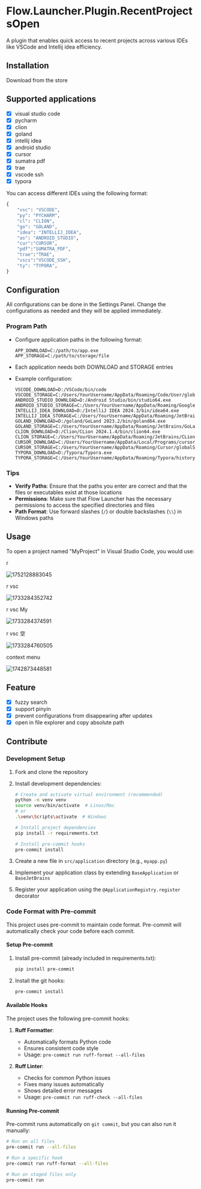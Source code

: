 # Flow.Launcher.Plugin.RecentProjectsOpen

A plugin that enables quick access to recent projects across various IDEs like VSCode and Intellij idea efficiency.

## Installation

Download from the store

## Supported applications

- [x] visual studio code
- [x] pycharm
- [x] clion
- [x] goland
- [x] intellij idea
- [x] android studio
- [x] cursor
- [x] sumatra pdf
- [x] trae
- [x] vscode ssh
- [x] typora

You can access different IDEs using the following format:

```python
{
    "vsc": "VSCODE",
    "py": "PYCHARM",
    "cl": "CLION",
    "go": "GOLAND",
    "idea": "INTELLIJ_IDEA",
    "as": "ANDROID_STUDIO",
    "cur":"CURSOR",
    "pdf":"SUMATRA_PDF",
    "trae":"TRAE",
    "vscs":"VSCODE_SSH",
    "ty": "TYPORA",
}
```

## Configuration

All configurations can be done in the Settings Panel. Change the configurations as needed and they will be applied immediately.

### Program Path

- Configure application paths in the following format:

  ```plaintext
  APP_DOWNLOAD=C:/path/to/app.exe
  APP_STORAGE=C:/path/to/storage/file
  ```

- Each application needs both DOWNLOAD and STORAGE entries
- Example configuration:

  ```plaintext
  VSCODE_DOWNLOAD=D:/VSCode/bin/code
  VSCODE_STORAGE=C:/Users/YourUsername/AppData/Roaming/Code/User/globalStorage/storage.json
  ANDROID_STUDIO_DOWNLOAD=D:/Android Studio/bin/studio64.exe
  ANDROID_STUDIO_STORAGE=C:/Users/YourUsername/AppData/Roaming/Google/AndroidStudio2024.1/options/recentProjects.xml
  INTELLIJ_IDEA_DOWNLOAD=D:/IntelliJ IDEA 2024.3/bin/idea64.exe
  INTELLIJ_IDEA_STORAGE=C:/Users/YourUsername/AppData/Roaming/JetBrains/IntelliJIdea2024.3/options/recentProjects.xml
  GOLAND_DOWNLOAD=D:/goland/GoLand 2023.2/bin/goland64.exe
  GOLAND_STORAGE=C:/Users/YourUsername/AppData/Roaming/JetBrains/GoLand2023.2/options/recentProjects.xml
  CLION_DOWNLOAD=D:/Clion/CLion 2024.1.4/bin/clion64.exe
  CLION_STORAGE=C:/Users/YourUsername/AppData/Roaming/JetBrains/CLion2024.1/options/recentProjects.xml
  CURSOR_DOWNLOAD=C:/Users/YourUsername/AppData/Local/Programs/cursor/Cursor.exe
  CURSOR_STORAGE=C:/Users/YourUsername/AppData/Roaming/Cursor/globalStorage/storage.json
  TYPORA_DOWNLOAD=D:/Typora/Typora.exe
  TYPORA_STORAGE=C:/Users/YourUsername/AppData/Roaming/Typora/history.data
  ```

### Tips

- **Verify Paths**: Ensure that the paths you enter are correct and that the files or executables exist at those locations
- **Permissions**: Make sure that Flow Launcher has the necessary permissions to access the specified directories and files
- **Path Format**: Use forward slashes (`/`) or double backslashes (`\\`) in Windows paths

## Usage

To open a project named "MyProject" in Visual Studio Code, you would use:

r

![1752128883045](image/README/1752128883045.png)

r vsc

![1733284352742](image/README/1733284352742.png)

r vsc My

![1733284374591](image/README/1733284374591.png)

r vsc 空

![1733284760505](image/README/1733284760505.png)

context menu

![1742873448581](image/README/1742873448581.png)

## Feature

- [x] fuzzy search
- [x] support pinyin
- [x] prevent configurations from disappearing after updates
- [x] open in file explorer and copy absolute path

## Contribute

### Development Setup

1. Fork and clone the repository
2. Install development dependencies:

   ```bash
   # Create and activate virtual environment (recommended)
   python -m venv venv
   source venv/bin/activate  # Linux/Mac
   # or
   .\venv\Scripts\activate  # Windows

   # Install project dependencies
   pip install -r requirements.txt

   # Install pre-commit hooks
   pre-commit install
   ```

3. Create a new file in `src/application` directory (e.g., `myapp.py`)
4. Implement your application class by extending `BaseApplication` or `BaseJetBrains`
5. Register your application using the `@ApplicationRegistry.register` decorator

### Code Format with Pre-commit

This project uses pre-commit to maintain code format. Pre-commit will automatically check your code before each commit.

#### Setup Pre-commit

1. Install pre-commit (already included in requirements.txt):

   ```bash
   pip install pre-commit
   ```

2. Install the git hooks:

   ```bash
   pre-commit install
   ```

#### Available Hooks

The project uses the following pre-commit hooks:

1. **Ruff Formatter**:

   - Automatically formats Python code
   - Ensures consistent code style
   - Usage: `pre-commit run ruff-format --all-files`

2. **Ruff Linter**:

   - Checks for common Python issues
   - Fixes many issues automatically
   - Shows detailed error messages
   - Usage: `pre-commit run ruff-check --all-files`

#### Running Pre-commit

Pre-commit runs automatically on `git commit`, but you can also run it manually:

```bash
# Run on all files
pre-commit run --all-files

# Run a specific hook
pre-commit run ruff-format --all-files

# Run on staged files only
pre-commit run
```
